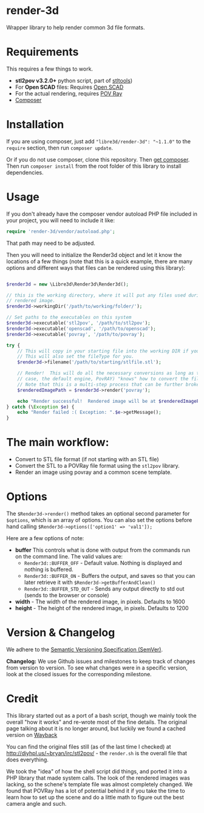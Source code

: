 render-3d
=========

Wrapper library to help render common 3d file formats.

Requirements
============

This requires a few things to work.

  * **stl2pov v3.2.0+** python script, part of [stltools](http://rsmith.home.xs4all.nl/software/stltools.html))
  * For **Open SCAD** files:  Requires [Open SCAD](http://www.openscad.org/)
  * For the actual rendering, requires [POV Ray](http://www.povray.org/)
  * [Composer](https://getcomposer.org/)

Installation
============

If you are using composer, just add `"libre3d/render-3d": "~1.1.0"` to the `require` section, then run `composer update`.

Or if you do not use composer, clone this repository.  Then [get composer](http://getcomposer.com).  Then run
`composer install` from the root folder of this library to install dependencies.


Usage
=====

If you don't already have the composer vendor autoload PHP file included in your project, you will need to include it like:

```php
require 'render-3d/vendor/autoload.php';
```

That path may need to be adjusted.

Then you will need to initialize the Render3d object and let it know the locations of a few things (note that this is
a quick example, there are many options and different ways that files can be rendered using this library):

```php

$render3d = new \Libre3d\Render3d\Render3d();

// this is the working directory, where it will put any files used during the render process, as well as the final
// rendered image.
$render3d->workingDir('/path/to/working/folder/');

// Set paths to the executables on this system
$render3d->executable('stl2pov', '/path/to/stl2pov');
$render3d->executable('openscad', '/path/to/openscad');
$render3d->executable('povray', '/path/to/povray');

try {
	// This will copy in your starting file into the working DIR if you give the full path to the starting file.
	// This will also set the fileType for you.
	$render3d->filename('/path/to/starting/stlfile.stl');

	// Render!  This will do all the necessary conversions as long as the render engine (in this
	// case, the default engine, PovRAY) "knows" how to convert the file into a file it can use for rendering.
	// Note that this is a multi-step process that can be further broken down if you need it to.
	$renderedImagePath = $render3d->render('povray');

	echo "Render successful!  Rendered image will be at $renderedImagePath";
} catch (\Exception $e) {
	echo "Render failed :( Exception: ".$e->getMessage();
}
```

The main workflow:
==================

  * Convert to STL file format (if not starting with an STL file)
  * Convert the STL to a POVRay file format using the `stl2pov` library.
  * Render an image using povray and a common scene template.

Options
=======

The `$Render3d->render()` method takes an optional second parameter for `$options`, which is an array of options.  You
can also set the options before hand calling `$Render3d->options(['option1' => 'val1']);`

Here are a few options of note:
  * **buffer**  This controls what is done with output from the commands run on the command line.  The valid values are:
    * `Render3d::BUFFER_OFF` - Default value.  Nothing is displayed and nothing is buffered.
    * `Render3d::BUFFER_ON` - Buffers the output, and saves so that you can later retrieve it with `$Render3d->getBufferAndClean()`
    * `Render3d::BUFFER_STD_OUT` - Sends any output directly to std out (sends to the browser or console)
  * **width** - The width of the rendered image, in pixels.  Defaults to 1600
  * **height** - The height of the rendered image, in pixels.  Defaults to 1200

Version & Changelog
===================

We adhere to the [Semantic Versioning Specification (SemVer)](http://semver.org/).

**Changelog:**  We use Github issues and milestones to keep track of changes from version to version.  To see what changes were in a
specific version, look at the closed issues for the corresponding milestone.

Credit
======

This library started out as a port of a bash script, though we mainly took the overall "how it works" and re-wrote most
of the fine details.  The original page talking about it is no longer around, but luckily
we found a cached version on [Wayback](https://web.archive.org/web/20110312125335/http://www.robottrouble.com/2009/12/01/auto-rendering-stl-files-to-png/)

You can find the original files still (as of the last time I checked) at http://diyhpl.us/~bryan/irc/stl2pov/ - the `render.sh` is the
overall file that does everything.

We took the "idea" of how the shell script did things, and ported it into a PHP library that made system calls.  The
look of the rendered images was lacking, so the schene's template file was almost completely changed.  We found that
POVRay has a lot of potential behind it if you take the time to learn how to set up the scene and do a little math to
figure out the best camera angle and such.